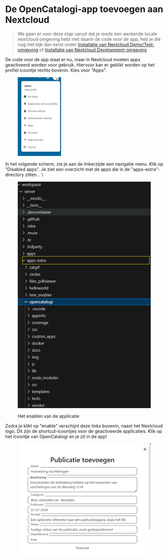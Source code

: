 # De OpenCatalogi-app toevoegen aan Nextcloud

> We gaan er voor deze stap vanuit dat je reeds een werkende locale nextcloud omgeving hebt met daarin de code voor de app, heb je die nog niet kijk dan eerst onder [Installatie van Nextcloud Demo/Test-omgeving](installatie-demo-env.md) of [Installatie van Nextcloud Development-omgeving](installatie-developement-env.md)

De code voor de app staat er nu, maar in Nextcloud moeten apps geactiveerd worden voor gebruik. Hiervoor kan er geklikt worden op het profiel icoontje rechts bovenin. Kies voor "Apps".

<figure><img src="../.gitbook/assets/image (5).png" alt="" width="138"><figcaption></figcaption></figure>

In het volgende scherm, zie je aan de linkerzijde een navigatie menu. Klik op "Disabled apps". Je ziet een overzicht met de apps die in de "apps-extra"-directory zitten. . \

<figure><img src="../.gitbook/assets/image (4).png" alt=""><figcaption><p>Het enablen van de applicatie</p></figcaption></figure>

Zodra je klikt op "enable" verschijnt deze links bovenin, naast het Nextcloud logo. Dit zijn de shortcut-icoontjes voor de geactiveerde applicaties. Klik op het icoontje van OpenCatalogi en je zit in de app!

<figure><img src="../.gitbook/assets/image (2) (1) (1).png" alt=""><figcaption></figcaption></figure>
